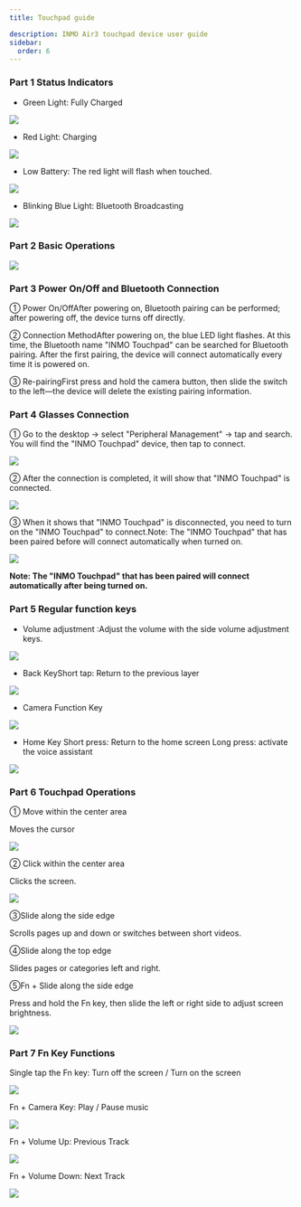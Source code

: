 ```yaml
---
title: Touchpad guide

description: INMO Air3 touchpad device user guide
sidebar:
  order: 6
---
```


### Part 1 Status Indicators &#x20;

* Green Light: Fully Charged

![](public/images/air3/inmo-touchpad-user-manual-1.png)

* Red Light: Charging

![](public/images/air3/inmo-touchpad-user-manual-2.png)

* Low Battery: The red light will flash when touched.


![](public/images/air3/inmo-touchpad-user-manual-3.png)

* Blinking Blue Light: Bluetooth Broadcasting

![](public/images/air3/inmo-touchpad-user-manual-4.png)


### Part 2 Basic Operations

![](public/images/air3/inmo-touchpad-user-manual-5.png)


### Part 3 Power On/Off and Bluetooth Connection

① Power On/OffAfter powering on, Bluetooth pairing can be performed; after powering off, the device turns off directly.

② Connection MethodAfter powering on, the blue LED light flashes. At this time, the Bluetooth name "INMO Touchpad" can be searched for Bluetooth pairing. After the first pairing, the device will connect automatically every time it is powered on.

③ Re-pairingFirst press and hold the camera button, then slide the switch to the left—the device will delete the existing pairing information.

### Part 4 Glasses Connection

① Go to the desktop -> select "Peripheral Management" -> tap and search. You will find the "INMO Touchpad" device, then tap to connect.

![](public/images/air3/inmo-touchpad-user-manual-6.png)

② After the connection is completed, it will show that "INMO Touchpad" is connected.

![](public/images/air3/inmo-touchpad-user-manual-7.png)

③ When it shows that "INMO Touchpad" is disconnected, you need to turn on the "INMO Touchpad" to connect.Note: The "INMO Touchpad" that has been paired before will connect automatically when turned on.

![](public/images/air3/inmo-touchpad-user-manual-8.png)

**Note: The "INMO Touchpad" that has been paired will connect automatically after being turned on.**


### Part 5 Regular function keys

* Volume adjustment :Adjust the volume with the side volume adjustment keys.

![](public/images/air3/inmo-touchpad-user-manual-9.png)

* Back KeyShort tap: Return to the previous layer

![](public/images/air3/inmo-touchpad-user-manual-10.png)

* Camera Function Key

![](public/images/air3/inmo-touchpad-user-manual-11.png)

* Home Key
Short press: Return to the home screen
Long press: activate the voice assistant

![](public/images/air3/inmo-touchpad-user-manual-12.png)

### Part 6 Touchpad Operations

① Move within the center area&#x20;

&#x20;   Moves the cursor

![](public/images/air3/inmo-touchpad-user-manual-13.png)

② Click within the center area&#x20;

&#x20;   Clicks the screen.

![](public/images/air3/inmo-touchpad-user-manual-14.png)

③Slide along the side edge

&#x20;   Scrolls pages up and down or switches between short videos.

④Slide along the top edge

&#x20;   Slides pages or categories left and right.

⑤Fn + Slide along the side edge

&#x20;   Press and hold the Fn key, then slide the left or right side to adjust screen brightness.

![](public/images/air3/inmo-touchpad-user-manual-15.png)

### Part 7 Fn Key Functions

Single tap the Fn key: Turn off the screen / Turn on the screen


![](public/images/air3/inmo-touchpad-user-manual-16.png)

Fn + Camera Key: Play / Pause music


![](public/images/air3/inmo-touchpad-user-manual-17.png)

Fn + Volume Up: Previous Track


![](public/images/air3/inmo-touchpad-user-manual-18.png)


Fn + Volume Down: Next Track


![](public/images/air3/inmo-touchpad-user-manual-19.png)






